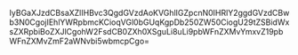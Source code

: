 IyBGaXJzdCBsaXZlIHBvc3QgdGVzdAoKVGhlIGZpcnN0IHRlY2ggdGVzdCBwb3N0CgojIEhlYWRpbmcKCioqVGl0bGUqKgpDb250ZW50CiogU29tZSBidWxsZXRpbiBoZXJlCgohW2FsdCB0ZXh0XSguLi8uLi9pbWFnZXMvYmxvZ19pbWFnZXMvZmF2aWNvbi5wbmcpCgo=